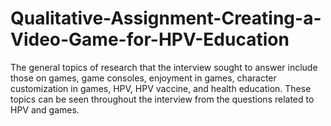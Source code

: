 # Qualitative-Assignment-Creating-a-Video-Game-for-HPV-Education
The general topics of research that the interview sought to answer include those on games, game consoles, enjoyment in games, character customization in games, HPV, HPV vaccine, and health education. These topics can be seen throughout the interview from the questions related to HPV and games.
